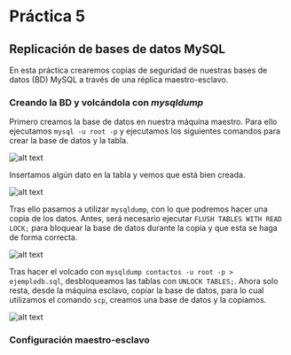 # Práctica 5
## Replicación de bases de datos MySQL

En esta práctica crearemos copias de seguridad de nuestras bases de datos (BD) MySQL a través de una réplica maestro-esclavo.

### Creando la BD y volcándola con *mysqldump*

Primero creamos la base de datos en nuestra máquina maestro. Para ello ejecutamos ```mysql -u root -p``` y ejecutamos los siguientes comandos para crear la base de datos y la tabla. 

![alt text](http://i.imgur.com/DljOUEa.png)

Insertamos algún dato en la tabla y vemos que está bien creada.

![alt text](http://i.imgur.com/jV0pVHJ.png)

Tras ello pasamos a utilizar ```mysqldump```, con lo que podremos hacer una copia de los datos. Antes, será necesario ejecutar ```FLUSH TABLES WITH READ LOCK;``` para bloquear la base de datos durante la copia y que esta se haga de forma correcta.

![alt text](http://i.imgur.com/8wpgzzK.png)

Tras hacer el volcado con ```mysqldump contactos -u root -p > ejemplodb.sql```, desbloqueamos las tablas con ```UNLOCK TABLES;```. Ahora solo resta, desde la máquina esclavo, copiar la base de datos, para lo cual utilizamos el comando ```scp```, creamos una base de datos y la copiamos.

![alt text](http://i.imgur.com/shrkFzc.png)

### Configuración maestro-esclavo
